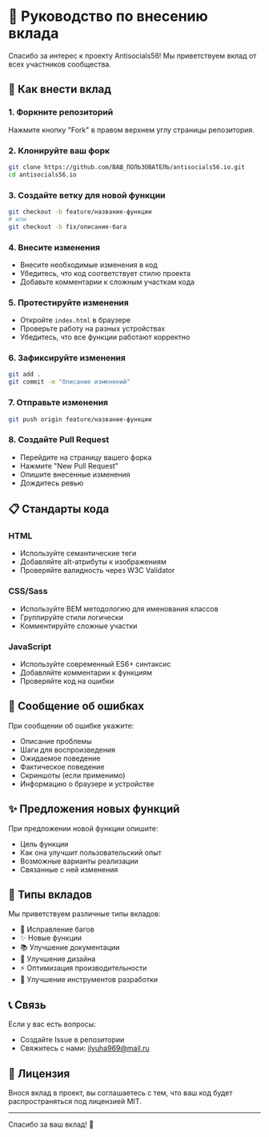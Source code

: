 # 🤝 Руководство по внесению вклада

Спасибо за интерес к проекту Antisocials56! Мы приветствуем вклад от всех участников сообщества.

## 🚀 Как внести вклад

### 1. Форкните репозиторий
Нажмите кнопку "Fork" в правом верхнем углу страницы репозитория.

### 2. Клонируйте ваш форк
```bash
git clone https://github.com/ВАШ_ПОЛЬЗОВАТЕЛЬ/antisocials56.io.git
cd antisocials56.io
```

### 3. Создайте ветку для новой функции
```bash
git checkout -b feature/название-функции
# или
git checkout -b fix/описание-бага
```

### 4. Внесите изменения
- Внесите необходимые изменения в код
- Убедитесь, что код соответствует стилю проекта
- Добавьте комментарии к сложным участкам кода

### 5. Протестируйте изменения
- Откройте `index.html` в браузере
- Проверьте работу на разных устройствах
- Убедитесь, что все функции работают корректно

### 6. Зафиксируйте изменения
```bash
git add .
git commit -m "Описание изменений"
```

### 7. Отправьте изменения
```bash
git push origin feature/название-функции
```

### 8. Создайте Pull Request
- Перейдите на страницу вашего форка
- Нажмите "New Pull Request"
- Опишите внесенные изменения
- Дождитесь ревью

## 📋 Стандарты кода

### HTML
- Используйте семантические теги
- Добавляйте alt-атрибуты к изображениям
- Проверяйте валидность через W3C Validator

### CSS/Sass
- Используйте BEM методологию для именования классов
- Группируйте стили логически
- Комментируйте сложные участки

### JavaScript
- Используйте современный ES6+ синтаксис
- Добавляйте комментарии к функциям
- Проверяйте код на ошибки

## 🐛 Сообщение об ошибках

При сообщении об ошибке укажите:
- Описание проблемы
- Шаги для воспроизведения
- Ожидаемое поведение
- Фактическое поведение
- Скриншоты (если применимо)
- Информацию о браузере и устройстве

## ✨ Предложения новых функций

При предложении новой функции опишите:
- Цель функции
- Как она улучшит пользовательский опыт
- Возможные варианты реализации
- Связанные с ней изменения

## 📝 Типы вкладов

Мы приветствуем различные типы вкладов:
- 🐛 Исправление багов
- ✨ Новые функции
- 📚 Улучшение документации
- 🎨 Улучшение дизайна
- ⚡ Оптимизация производительности
- 🔧 Улучшение инструментов разработки

## 📞 Связь

Если у вас есть вопросы:
- Создайте Issue в репозитории
- Свяжитесь с нами: ilyuha969@mail.ru

## 📄 Лицензия

Внося вклад в проект, вы соглашаетесь с тем, что ваш код будет распространяться под лицензией MIT.

---

Спасибо за ваш вклад! 🎉
